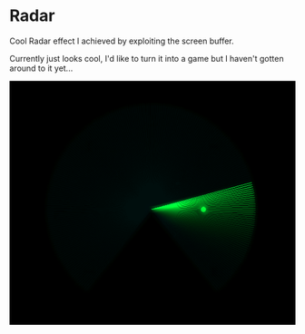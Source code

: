 # Radar
Cool Radar effect I achieved by exploiting the screen buffer.

Currently just looks cool, I'd like to turn it into a game but I haven't gotten around to it yet...

![Radar](resources/radar.png)
